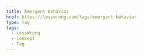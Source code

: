 ```yaml
---
title: Emergent Behavior
href: https://lesswrong.com/tags/emergent-behavior
type: tag
tags:
  - LessWrong
  - Concept
  - Tag
---
```


